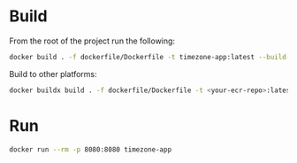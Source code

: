 # Build

From the root of the project run the following:
   ```bash
   docker build . -f dockerfile/Dockerfile -t timezone-app:latest --build-arg APP_PATH=app
   ```

Build to other platforms:

   ```bash
   docker buildx build . -f dockerfile/Dockerfile -t <your-ecr-repo>:latest --load --build-arg APP_PATH=app --platform=linux/amd64,linux/arm64 --push
   ```

# Run
   ```bash
   docker run --rm -p 8080:8080 timezone-app 
   ```